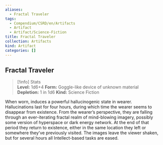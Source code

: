 ```yaml
---
aliases:
  - Fractal Traveler
tags:
  - Compendium/CSRD/en/Artifacts
  - Artifact
  - Artifact/Science-Fiction
title: Fractal Traveler
collection: Artifacts
kind: Artifact
categories: []
---
```

## Fractal Traveler
>[!info] Stats  
> **Level:** 1d6+4 
> **Form:** Goggle-like device of unknown material   
> **Depletion:** 1 in 1d6
> **Kind:** Science Fiction
  
When worn, induces a powerful hallucinogenic state in wearer. Hallucinations last for four hours, during which time the wearer seems to disappear from existence. From the wearer’s perspective, they are falling through an ever-iterating fractal realm of mind-blowing imagery, possibly some version of hyperspace or dark energy network. At the end of that period they return to existence, either in the same location they left or somewhere they’ve previously visited. The images leave the viewer shaken, but for several hours all Intellect-based tasks are eased. 
